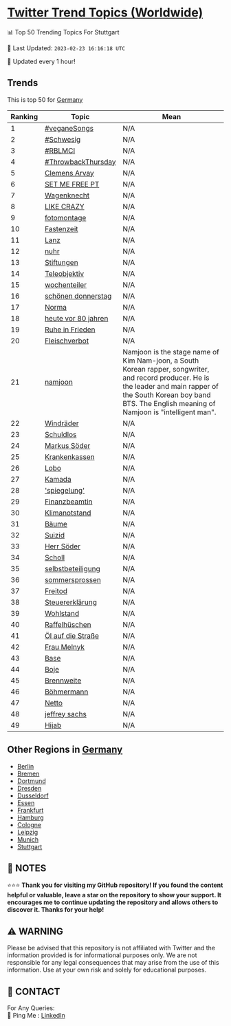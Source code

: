 [Twitter Trend Topics (Worldwide)](https://github.com/ErcinDedeoglu/Twitter-Trend-Topics)
==========


📊 Top 50 Trending Topics For Stuttgart

📆 Last Updated: `2023-02-23 16:16:18 UTC`

🔧 Updated every 1 hour!


## Trends

This is top 50 for [Germany](</Germany>)

| Ranking | Topic | Mean |
| ------- | ------------ | ------------ |
| 1 | [#veganeSongs](http://twitter.com/search?q=%23veganeSongs) | N/A |
| 2 | [#Schwesig](http://twitter.com/search?q=%23Schwesig) | N/A |
| 3 | [#RBLMCI](http://twitter.com/search?q=%23RBLMCI) | N/A |
| 4 | [#ThrowbackThursday](http://twitter.com/search?q=%23ThrowbackThursday) | N/A |
| 5 | [Clemens Arvay](http://twitter.com/search?q=Clemens+Arvay) | N/A |
| 6 | [SET ME FREE PT](http://twitter.com/search?q=SET+ME+FREE+PT) | N/A |
| 7 | [Wagenknecht](http://twitter.com/search?q=Wagenknecht) | N/A |
| 8 | [LIKE CRAZY](http://twitter.com/search?q=LIKE+CRAZY) | N/A |
| 9 | [fotomontage](http://twitter.com/search?q=fotomontage) | N/A |
| 10 | [Fastenzeit](http://twitter.com/search?q=Fastenzeit) | N/A |
| 11 | [Lanz](http://twitter.com/search?q=Lanz) | N/A |
| 12 | [nuhr](http://twitter.com/search?q=nuhr) | N/A |
| 13 | [Stiftungen](http://twitter.com/search?q=Stiftungen) | N/A |
| 14 | [Teleobjektiv](http://twitter.com/search?q=Teleobjektiv) | N/A |
| 15 | [wochenteiler](http://twitter.com/search?q=wochenteiler) | N/A |
| 16 | [schönen donnerstag](http://twitter.com/search?q=sch%c3%b6nen+donnerstag) | N/A |
| 17 | [Norma](http://twitter.com/search?q=Norma) | N/A |
| 18 | [heute vor 80 jahren](http://twitter.com/search?q=heute+vor+80+jahren) | N/A |
| 19 | [Ruhe in Frieden](http://twitter.com/search?q=Ruhe+in+Frieden) | N/A |
| 20 | [Fleischverbot](http://twitter.com/search?q=Fleischverbot) | N/A |
| 21 | [namjoon](http://twitter.com/search?q=namjoon) | Namjoon is the stage name of Kim Nam-joon, a South Korean rapper, songwriter, and record producer. He is the leader and main rapper of the South Korean boy band BTS. The English meaning of Namjoon is "intelligent man". |
| 22 | [Windräder](http://twitter.com/search?q=Windr%c3%a4der) | N/A |
| 23 | [Schuldlos](http://twitter.com/search?q=Schuldlos) | N/A |
| 24 | [Markus Söder](http://twitter.com/search?q=Markus+S%c3%b6der) | N/A |
| 25 | [Krankenkassen](http://twitter.com/search?q=Krankenkassen) | N/A |
| 26 | [Lobo](http://twitter.com/search?q=Lobo) | N/A |
| 27 | [Kamada](http://twitter.com/search?q=Kamada) | N/A |
| 28 | ['spiegelung'](http://twitter.com/search?q=%27spiegelung%27) | N/A |
| 29 | [Finanzbeamtin](http://twitter.com/search?q=Finanzbeamtin) | N/A |
| 30 | [Klimanotstand](http://twitter.com/search?q=Klimanotstand) | N/A |
| 31 | [Bäume](http://twitter.com/search?q=B%c3%a4ume) | N/A |
| 32 | [Suizid](http://twitter.com/search?q=Suizid) | N/A |
| 33 | [Herr Söder](http://twitter.com/search?q=Herr+S%c3%b6der) | N/A |
| 34 | [Scholl](http://twitter.com/search?q=Scholl) | N/A |
| 35 | [selbstbeteiligung](http://twitter.com/search?q=selbstbeteiligung) | N/A |
| 36 | [sommersprossen](http://twitter.com/search?q=sommersprossen) | N/A |
| 37 | [Freitod](http://twitter.com/search?q=Freitod) | N/A |
| 38 | [Steuererklärung](http://twitter.com/search?q=Steuererkl%c3%a4rung) | N/A |
| 39 | [Wohlstand](http://twitter.com/search?q=Wohlstand) | N/A |
| 40 | [Raffelhüschen](http://twitter.com/search?q=Raffelh%c3%bcschen) | N/A |
| 41 | [Öl auf die Straße](http://twitter.com/search?q=%c3%96l+auf+die+Stra%c3%9fe) | N/A |
| 42 | [Frau Melnyk](http://twitter.com/search?q=Frau+Melnyk) | N/A |
| 43 | [Base](http://twitter.com/search?q=Base) | N/A |
| 44 | [Boje](http://twitter.com/search?q=Boje) | N/A |
| 45 | [Brennweite](http://twitter.com/search?q=Brennweite) | N/A |
| 46 | [Böhmermann](http://twitter.com/search?q=B%c3%b6hmermann) | N/A |
| 47 | [Netto](http://twitter.com/search?q=Netto) | N/A |
| 48 | [jeffrey sachs](http://twitter.com/search?q=jeffrey+sachs) | N/A |
| 49 | [Hijab](http://twitter.com/search?q=Hijab) | N/A |



## Other Regions in [Germany](</Germany>)

* [Berlin](</Germany/Berlin.md>)
* [Bremen](</Germany/Bremen.md>)
* [Dortmund](</Germany/Dortmund.md>)
* [Dresden](</Germany/Dresden.md>)
* [Dusseldorf](</Germany/Dusseldorf.md>)
* [Essen](</Germany/Essen.md>)
* [Frankfurt](</Germany/Frankfurt.md>)
* [Hamburg](</Germany/Hamburg.md>)
* [Cologne](</Germany/Cologne.md>)
* [Leipzig](</Germany/Leipzig.md>)
* [Munich](</Germany/Munich.md>)
* [Stuttgart](</Germany/Stuttgart.md>)



## 📝 NOTES

⭐⭐⭐ **Thank you for visiting my GitHub repository! If you found the content helpful or valuable, leave a star on the repository to show your support. It encourages me to continue updating the repository and allows others to discover it. Thanks for your help!**


## ⚠️ WARNING

Please be advised that this repository is not affiliated with Twitter and the information provided is for informational purposes only. We are not responsible for any legal consequences that may arise from the use of this information. Use at your own risk and solely for educational purposes.


## 📨 CONTACT

 For Any Queries:  
            🏓 Ping Me : [LinkedIn](https://www.linkedin.com/in/ercindedeoglu/)
